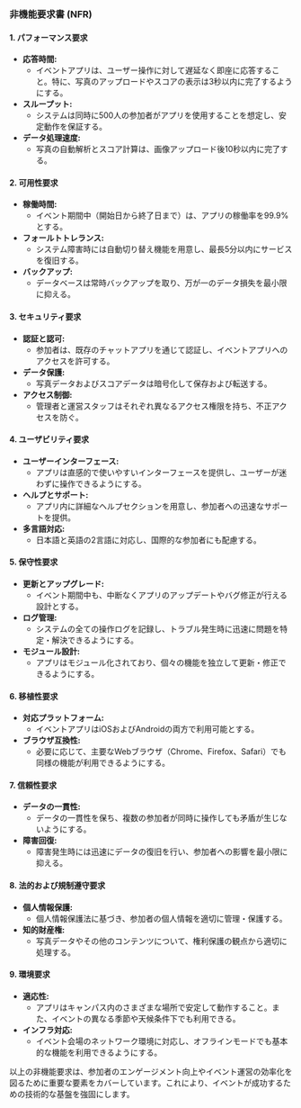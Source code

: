 ### 非機能要求書 (NFR)

#### 1. パフォーマンス要求
- **応答時間:**
  - イベントアプリは、ユーザー操作に対して遅延なく即座に応答すること。特に、写真のアップロードやスコアの表示は3秒以内に完了するようにする。
- **スループット:**
  - システムは同時に500人の参加者がアプリを使用することを想定し、安定動作を保証する。
- **データ処理速度:**
  - 写真の自動解析とスコア計算は、画像アップロード後10秒以内に完了する。

#### 2. 可用性要求
- **稼働時間:**
  - イベント期間中（開始日から終了日まで）は、アプリの稼働率を99.9%とする。
- **フォールトトレランス:**
  - システム障害時には自動切り替え機能を用意し、最長5分以内にサービスを復旧する。
- **バックアップ:**
  - データベースは常時バックアップを取り、万が一のデータ損失を最小限に抑える。

#### 3. セキュリティ要求
- **認証と認可:**
  - 参加者は、既存のチャットアプリを通じて認証し、イベントアプリへのアクセスを許可する。
- **データ保護:**
  - 写真データおよびスコアデータは暗号化して保存および転送する。
- **アクセス制御:**
  - 管理者と運営スタッフはそれぞれ異なるアクセス権限を持ち、不正アクセスを防ぐ。

#### 4. ユーザビリティ要求
- **ユーザーインターフェース:**
  - アプリは直感的で使いやすいインターフェースを提供し、ユーザーが迷わずに操作できるようにする。
- **ヘルプとサポート:**
  - アプリ内に詳細なヘルプセクションを用意し、参加者への迅速なサポートを提供。
- **多言語対応:**
  - 日本語と英語の2言語に対応し、国際的な参加者にも配慮する。

#### 5. 保守性要求
- **更新とアップグレード:**
  - イベント期間中も、中断なくアプリのアップデートやバグ修正が行える設計とする。
- **ログ管理:**
  - システムの全ての操作ログを記録し、トラブル発生時に迅速に問題を特定・解決できるようにする。
- **モジュール設計:**
  - アプリはモジュール化されており、個々の機能を独立して更新・修正できるようにする。

#### 6. 移植性要求
- **対応プラットフォーム:**
  - イベントアプリはiOSおよびAndroidの両方で利用可能とする。
- **ブラウザ互換性:**
  - 必要に応じて、主要なWebブラウザ（Chrome、Firefox、Safari）でも同様の機能が利用できるようにする。

#### 7. 信頼性要求
- **データの一貫性:**
  - データの一貫性を保ち、複数の参加者が同時に操作しても矛盾が生じないようにする。
- **障害回復:**
  - 障害発生時には迅速にデータの復旧を行い、参加者への影響を最小限に抑える。

#### 8. 法的および規制遵守要求
- **個人情報保護:**
  - 個人情報保護法に基づき、参加者の個人情報を適切に管理・保護する。
- **知的財産権:**
  - 写真データやその他のコンテンツについて、権利保護の観点から適切に処理する。

#### 9. 環境要求
- **適応性:**
  - アプリはキャンパス内のさまざまな場所で安定して動作すること。また、イベントの異なる季節や天候条件下でも利用できる。
- **インフラ対応:**
  - イベント会場のネットワーク環境に対応し、オフラインモードでも基本的な機能を利用できるようにする。

以上の非機能要求は、参加者のエンゲージメント向上やイベント運営の効率化を図るために重要な要素をカバーしています。これにより、イベントが成功するための技術的な基盤を強固にします。